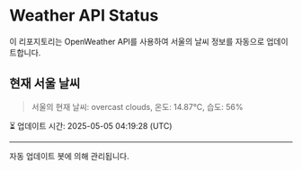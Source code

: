 
# Weather API Status

이 리포지토리는 OpenWeather API를 사용하여 서울의 날씨 정보를 자동으로 업데이트합니다.

## 현재 서울 날씨
> 서울의 현재 날씨: overcast clouds, 온도: 14.87°C, 습도: 56%

⏳ 업데이트 시간: 2025-05-05 04:19:28 (UTC)

---
자동 업데이트 봇에 의해 관리됩니다.

